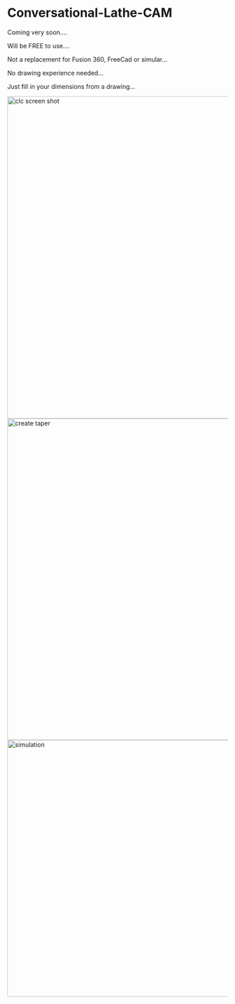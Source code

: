 # Conversational-Lathe-CAM
Coming very soon....

Will be FREE to use....

Not a replacement for Fusion 360, FreeCad or simular...

No drawing experience needed...

Just fill in your dimensions from a drawing...

<img width="737" alt="clc screen shot" src="https://github.com/ChrisC-TabCam/Conversational-Lathe-CAM/assets/141339715/f6eb308e-1026-4415-9034-0618bfa71a89">

<img width="735" alt="create taper" src="https://github.com/ChrisC-TabCam/Conversational-Lathe-CAM/assets/141339715/e1638d1c-4d41-4c77-a262-2a17b5c1d54b">

<img width="587" alt="simulation" src="https://github.com/ChrisC-TabCam/Conversational-Lathe-CAM/assets/141339715/36200842-89d9-4783-ba06-5497dc2b923b">
